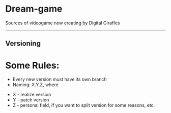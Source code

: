 # Dream-game
Sources of videogame now creating by Digital Giraffes

-----------------------------------------------------------------------------------

## Versioning
# Some Rules:
* Every new version must have its own branch
* Naming: X.Y.Z, where
 - X - realize version
 - Y - patch version
 - Z - personal field, if you want to split version for some reasons, etc.  
